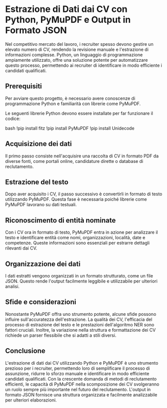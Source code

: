 # Estrazione di Dati dai CV con Python, PyMuPDF e Output in Formato JSON

Nel competitivo mercato del lavoro, i recruiter spesso devono gestire un elevato numero di CV, rendendo la revisione manuale e l'estrazione di informazioni complesse. Python, un linguaggio di programmazione ampiamente utilizzato, offre una soluzione potente per automatizzare questo processo, permettendo ai recruiter di identificare in modo efficiente i candidati qualificati.

## Prerequisiti

Per avviare questo progetto, è necessario avere conoscenze di programmazione Python e familiarità con librerie come PyMuPDF.

Le seguenti librerie Python devono essere installate per far funzionare il codice:

bash
!pip install fitz
!pip install PyMuPDF
!pip install Unidecode


## Acquisizione dei dati

Il primo passo consiste nell'acquisire una raccolta di CV in formato PDF da diverse fonti, come portali online, candidature dirette o database di reclutamento.

## Estrazione del testo

Dopo aver acquisito i CV, il passo successivo è convertirli in formato di testo utilizzando PyMuPDF. Questa fase è necessaria poiché librerie come PyMuPDF lavorano su dati testuali.

## Riconoscimento di entità nominate

Con i CV ora in formato di testo, PyMuPDF entra in azione per analizzare il testo e identificare entità come nomi, organizzazioni, località, date e competenze. Queste informazioni sono essenziali per estrarre dettagli rilevanti dai CV.

## Organizzazione dei dati

I dati estratti vengono organizzati in un formato strutturato, come un file JSON. Questo rende l'output facilmente leggibile e utilizzabile per ulteriori analisi.

## Sfide e considerazioni

Nonostante PyMuPDF offra uno strumento potente, alcune sfide possono influire sull'accuratezza dell'estrazione. La qualità dei CV, l'efficacia del processo di estrazione del testo e le prestazioni dell'algoritmo NER sono fattori cruciali. Inoltre, la variazione nella struttura e formattazione dei CV richiede un parser flessibile che si adatti a stili diversi.

## Conclusione

L'estrazione di dati dai CV utilizzando Python e PyMuPDF è uno strumento prezioso per i recruiter, permettendo loro di semplificare il processo di assunzione, ridurre lo sforzo manuale e identificare in modo efficiente candidati qualificati. Con la crescente domanda di metodi di reclutamento efficienti, le capacità di PyMuPDF nella scomposizione dei CV svolgeranno un ruolo sempre più importante nel futuro del reclutamento. L'output in formato JSON fornisce una struttura organizzata e facilmente analizzabile per ulteriori elaborazioni.
